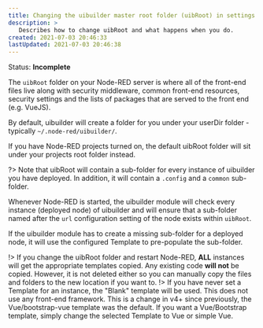 ```yaml
---
title: Changing the uibuilder master root folder (uibRoot) in settings.js
description: >
   Describes how to change uibRoot and what happens when you do.
created: 2021-07-03 20:46:33
lastUpdated: 2021-07-03 20:46:38
---
```


Status: **Incomplete**

The `uibRoot` folder on your Node-RED server is where all of the front-end files live along with security middleware, common front-end resources, security settings and the lists of packages that are served to the front end (e.g. VueJS).

By default, uibuilder will create a folder for you under your userDir folder - typically `~/.node-red/uibuilder/`.

If you have Node-RED projects turned on, the default uibRoot folder will sit under your projects root folder instead.

?> Note that uibRoot will contain a sub-folder for every instance of uibuilder you have deployed. In addition, it will contain a `.config` and a `common` sub-folder.

Whenever Node-RED is started, the uibuilder module will check every instance (deployed node) of uibuilder and will ensure that a sub-folder named after the `url` configuration setting of the node exists within `uibRoot`.

If the uibuilder module has to create a missing sub-folder for a deployed node, it will use the configured Template to pre-populate the sub-folder.

!> If you change the uibRoot folder and restart Node-RED, **ALL** instances will get the appropriate templates copied. Any existing code **will not** be copied. However, it is not deleted either so you can manually copy the files and folders to the new location if you want to. 
!> If you have never set a Template for an instance, the "Blank" template will be used. This does not use any front-end framework. This is a change in v4+ since previously, the Vue/bootstrap-vue template was the default. If you want a Vue/Bootstrap template, simply change the selected Template to Vue or simple Vue.